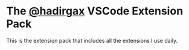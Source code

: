 # The [@hadirgax](https://github.com/hadirgax) VSCode Extension Pack

This is the extension pack that includes all the extensions I use daily.
